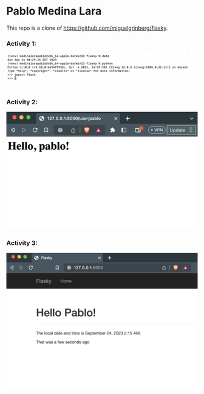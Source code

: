 # Pablo Medina Lara

This repo is a clone of https://github.com/miguelgrinberg/flasky.

### Activity 1:

![Successful Install](/screenshots/flask_install.png)

### Activity 2:

![Chapter 2](/screenshots/example_2_2.png)

### Activity 3:

![Chapter 3](/screenshots/Activity_3.png)
